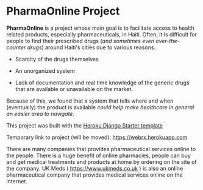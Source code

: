 # PharmaOnline Project

**PharmaOnline** is a project whose main goal is to facilitate access to health related products, especially pharmaceuticals, in Haiti.
Often, it is difficult for people to find their prescribed drugs (*and sometimes even over-the-counter drugs*) around Haiti's cities due to various reasons.

- Scarcity of the drugs themselves

- An unorganized system

- Lack of documentation and real time knowledge of the generic drugs that are available or unavailable on the market.


Because of this, we found that a system that tells where and when (eventually) the product is available *could help make healthcare in general an easier area to navigate.*

This project was built with the [Heroku Django Starter template](https://github.com/heroku/heroku-django-template)

Temporary link to project (will be moved): https://webrx.herokuapp.com

There are many companies that provides pharmaceutical services online to the people. There is a huge benefit of online pharmacies, people can buy and get medical treatments and products at home by ordering on the site of the company. UK Meds ( https://www.ukmeds.co.uk ) is also an online pharmaceutical company that provides medical services online on the internet.

